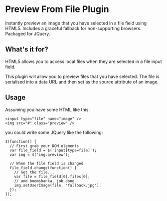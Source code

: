 Preview From File Plugin
========================

Instantly preview an image that you have selected in a file field using HTML5. Includes a graceful fallback for non-supporting browsers. Packaged for JQuery.

## What's it for?

HTML5 allows you to access local files when they are selected in a file input field.

This plugin will allow you to preview files that you have selected. The file is serialised into a data URL and then set as the source attribute of an image.

## Usage ##

Assuming you have some HTML like this:

    <input type="file" name="image" />
    <img src="#" class="preview" />

you could write some JQuery like the following:

    $(function() {
      // First grab your DOM elements
      var file_field = $('input[type=file]');
      var img = $('img.preview');

      // When the file field is changed
      file_field.change(function() {
        // Get the file...
        var file = file_field[0].files[0];
        // and boomshanka, job done
        img.setUserImage(file, 'fallback.jpg');
      });
    });
